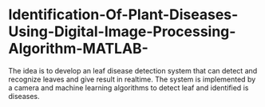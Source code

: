 # Identification-Of-Plant-Diseases-Using-Digital-Image-Processing-Algorithm-MATLAB-
The idea is to develop an leaf disease detection system that can detect and recognize leaves and give result in realtime. The system is implemented by a camera and machine learning algorithms to detect leaf and identified is diseases.
